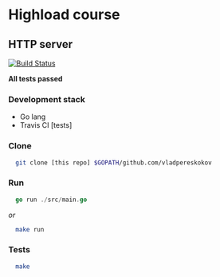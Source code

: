 # Highload course

## HTTP server

[![Build Status](https://travis-ci.org/vladpereskokov/Technopark_HighLoad-nginx.svg?branch=develop)](https://travis-ci.org/vladpereskokov/Technopark_HighLoad-nginx)  
  
**All tests passed**
### Development stack

* Go lang
* Travis CI [tests]

### Clone

```bash
  git clone [this repo] $GOPATH/github.com/vladpereskokov
```

### Run


```go
  go run ./src/main.go
```  
*or*  
```bash
  make run
```

### Tests

```bash
  make
```
